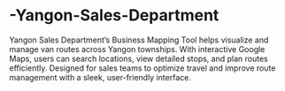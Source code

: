 # -Yangon-Sales-Department
Yangon Sales Department’s Business Mapping Tool helps visualize and manage van routes across Yangon townships. With interactive Google Maps, users can search locations, view detailed stops, and plan routes efficiently. Designed for sales teams to optimize travel and improve route management with a sleek, user-friendly interface.
